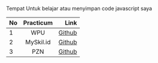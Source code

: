 Tempat Untuk belajar atau menyimpan code javascript saya

| No   |  Practicum  | Link  |
|:-----|:-----------:|------:|
| 1    |  WPU    | [Github]([https://github.com/salwazahramunir/Pemrograman-Web-2/tree/week1](https://github.com/IrnandaNanda/Pemrogaman-javascript/tree/WPU)) |
| 2    |  MySkil.id     | [Github](https://github.com/salwazahramunir/Pemrograman-Web-2/tree/week2) |
| 3    |  PZN    | [Github](https://github.com/salwazahramunir/Pemrograman-Web-2/tree/week3) |
